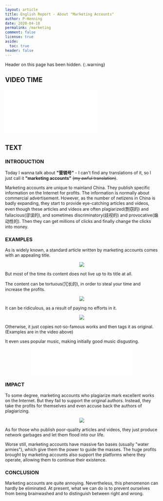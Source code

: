 ```yaml
---
layout: article
title: English Report - About "Marketing Accounts"
author: P-Henning
date: 2020-04-18
permalink: /marketing
comment: false
license: true
aside:
  toc: true
header: false
---
```


Header on this page has been hidden.
{:.warning}

## VIDEO TIME

<div class="extensions extensions--video">
  <iframe src="//player.bilibili.com/player.html?aid=61434996&page=1"
    frameborder="no" scrolling="no" allowfullscreen="true">
  </iframe>
</div>

## TEXT

### INTRODUCTION

Today I wanna talk about **"营销号"** - I can't find any translations of it, so l just call it **"marketing accounts"** ~~(my awful translation)~~. 

Marketing accounts are unique to mainland China. They publish specific information on the Internet for profits. The information is normally about commercial advertisement. However, as the number of netizens in China is badly expanding, they start to provide eye-catching articles and videos, even though these articles and videos are often plagiarized(剽窃的) and fallacious(谬误的), and sometimes discriminatory(歧视的) and provocative(煽动性的). Then they can get millions of clicks and finally change the clicks into money.

### EXAMPLES

As is widely known, a standard article written by marketing accounts comes with an appealing title.

<div align="center"><img src="https://s1.ax1x.com/2020/04/16/JkMHl6.png"></div>

But most of the time its content does not live up to its title at all. 

The content can be tortuous(冗长的), in order to steal your time and increase the profits.

<div align="center"><img src="https://s1.ax1x.com/2020/04/16/JkMX0e.png"></div>

It can be ridiculous, as a result of paying no efforts in it.

<div align="center"><img src="https://s1.ax1x.com/2020/04/16/JkMb6K.gif"></div>

Otherwise, it just copies not-so-famous works and then tags it as original. (Examples are in the video above)

It even uses popular music, making initially good music disgusting.

<div align="center">
  <iframe class="extensions extensions--audio" width="330" height="86"
    src="//music.163.com/outchain/player?type=2&id=34468798&auto=0&height=66"
    frameborder="no" border="0" marginwidth="0" marginheight="0">
  </iframe>
</div>

### IMPACT

To some degree, marketing accounts who plagiarize mark excellent works on the Internet. But they fail to support the original authors. Instead, they take the profits for themselves and even accuse back the authors of plagiarizing.

<div align="center"><img src="https://s1.ax1x.com/2020/04/16/JE9hFS.jpg"></div>

As for those who publish poor-quality articles and videos, they just produce network garbages and let them flood into our life.

Worse still, marketing accounts have massive fan bases (usually "water armies"), which give them the power to guide the masses. The huge profits brought by marketing accounts also support the platforms where they operate, allowing them to continue their existence.

### CONCLUSION

Marketing accounts are quite annoying. Nevertheless, this phenomenon can hardly be eliminated. At present, what we can do is to prevent ourselves from being brainwashed and to distinguish between right and wrong.
